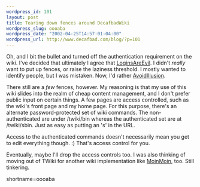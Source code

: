 ```yaml
--- 
wordpress_id: 101
layout: post
title: Tearing down fences around DecafbadWiki
wordpress_slug: oooaba
wordpress_date: "2002-04-25T14:57:01-04:00"
wordpress_url: http://www.decafbad.com/blog/?p=101
---
```

<p>Oh, and I bit the bullet and turned off the authentication requirement on the wiki.  I've decided that ultimately I agree that <a href="http://www.usemod.com/cgi-bin/mb.pl?LoginsAreEvil">LoginsAreEvil</a>.  I didn't <i>really</i> want to put up fences, or raise the laziness threshold.  I mostly wanted to identify people, but I was mistaken.  Now, I'd rather <a href="http://www.usemod.com/cgi-bin/mb.pl?AvoidIllusion">AvoidIllusion</a>.</p>
<p>There still are a <i>few</i> fences, however.  My reasoning is that my use of this wiki slides into the realm of cheap content management, and I don't prefer public input on certain things.  A few pages are access controlled, such as the wiki's front page and my home page.  For this purpose, there's an alternate password-protected set of wiki commands.  The non-authenticated are under /twiki/bin whereas the authenticated set are at /twiki/sbin.  Just as easy as putting an 's' in the URL.</p>
<p>Access to the authenticated commands doesn't necessarily mean you get to edit everything though. :)  That's access control for you.</p>
<p>Eventually, maybe I'll drop the access controls too.  I was also thinking of moving out of TWiki for another wiki implementation like <a href="http://www.decafbad.com/twiki/bin/view/Main/MoinMoin">MoinMoin</a>, too.  Still tinkering.</p>
<!--more-->
shortname=oooaba

